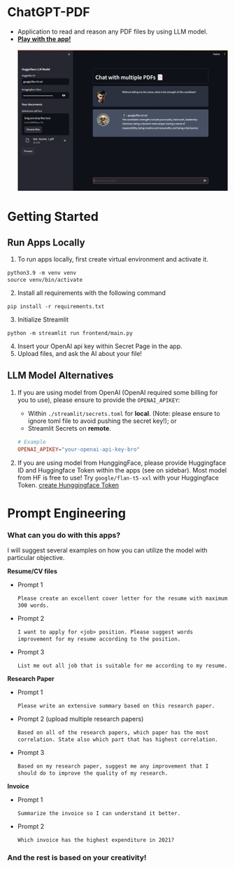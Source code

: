 # ChatGPT-PDF
- Application to read and reason any PDF files by using LLM model.
- [**Play with the app!**](https://the-most-awesome-chat-gpt-pdf-619619.streamlit.app/)<br><br>
![Alt text](image.png)




# Getting Started

## Run Apps Locally
1. To run apps locally, first create virtual environment and activate it. 
```
python3.9 -m venv venv
source venv/bin/activate
```
2. Install all requirements with the following command
```
pip install -r requirements.txt
```
3. Initialize Streamlit 
```
python -m streamlit run frontend/main.py

```
4. Insert your OpenAI api key within Secret Page in the app. 
5. Upload files, and ask the AI about your file!

## LLM Model Alternatives

1. If you are using model from OpenAI (OpenAI required some billing for you to use), please ensure to provide the `OPENAI_APIKEY`:
    - Within `./streamlit/secrets.toml` for **local**. (Note: please ensure to ignore toml file to avoid pushing the secret key!); or
    - Streamlit Secrets on **remote**. 
    ```toml
    # Example
    OPENAI_APIKEY="your-openai-api-key-bro"
    ```
    

2. If you are using model from HunggingFace, please provide Huggingface ID and Huggingface Token within the apps (see on sidebar). Most model from HF is free to use! Try `google/flan-t5-xxl` with your Huggingface Token. [create Hunggingface Token](https://huggingface.co/docs/hub/security-tokens)

# Prompt Engineering

### What can you do with this apps?

I will suggest several examples on how you can utilize the model with particular objective. 

**Resume/CV files**

- Prompt 1
    ```
    Please create an excellent cover letter for the resume with maximum 300 words.
    ```

- Prompt 2
    ```
    I want to apply for <job> position. Please suggest words improvement for my resume according to the position.
    ```

- Prompt 3
    ```
    List me out all job that is suitable for me according to my resume. 
    ```

**Research Paper**

- Prompt 1
    ```
    Please write an extensive summary based on this research paper.
    ```

- Prompt 2 (upload multiple research papers)
    ```
    Based on all of the research papers, which paper has the most correlation. State also which part that has highest correlation. 
    ```

- Prompt 3
    ```
    Based on my research paper, suggest me any improvement that I should do to improve the quality of my research.
    ```

**Invoice**

- Prompt 1
    ```
    Summarize the invoice so I can understand it better.
    ```
- Prompt 2
    ```
    Which invoice has the highest expenditure in 2021?
    ```

### And the rest is based on your creativity!